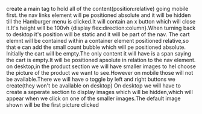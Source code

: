 create a main tag to hold all of the content(position:relative)
going mobile first.
the nav links element will pe positioned absolute and it will be hidden till the Hamburger menu is clicked.It will contain an x button which will close it.It's height will be 100vh {display flex:direction:column}.When turning back to desktop it's position will be static and it will be part of the nav.
The cart elemnt will be contained within a container element positioned relative,so that e can add the small count bubble which will pe positioned absolute.
Initially the cart will be empty.The only content it will have is a span saying the cart is empty.It will be positioned apsolute in relation to the nav element.
on desktop,in the product section we will have smaller images to hel choose the picture of the product we want to see.However on mobile those will not be available.There we will have o toggle by left and right buttons we create(they won't be available on desktop)
On desktop we will have to create a seperate section to display images which will be hidden,which will appear when we click on one of the smaller images.The default image shown will be the first picture clicked
